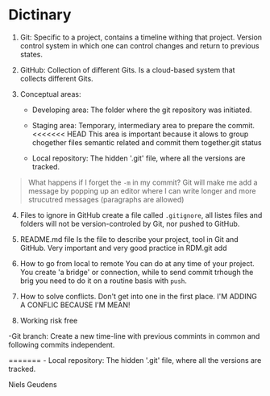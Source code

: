 # Dictinary

1. Git: Specific to a project, contains a timeline withing that project. Version control system in which one can control changes and return to previous states.

2. GitHub: Collection of different Gits. Is a cloud-based system that collects different Gits.

3. Conceptual areas:
    - Developing area: The folder where the git repository was initiated.
    
    - Staging area: Temporary, intermediary area to prepare the commit.
<<<<<<< HEAD
    This area is important because it alows to group chogether files semantic related and commit them together.git status

    - Local repository: The hidden '.git' file, where all the versions are tracked.

> What happens if I forget the `-m` in my commit?
Git will make me add a message by popping up an editor where I can write longer and more strucutred messages (paragraphs are allowed)

4. Files to ignore in GitHub
create a file called `.gitignore`, all listes files and folders will not be version-controled by Git, nor pushed to GitHub.

5. README.md file
Is the file to describe your project, tool in Git and GitHub. Very important and very good practice in RDM.git add

6. How to go from local to remote
You can do at any time of your project. You create 'a bridge' or connection, while to send commit trhough the brig you need to do it on a routine basis with `push`.

7. How to solve conflicts. 
Don't get into one in the first place.
I'M ADDING A CONFLIC BECAUSE I'M MEAN!

8. Working risk free

-Git branch: Create a new time-line with previous commints in common and following commits independent.
 
=======    - Local repository: The hidden '.git' file, where all the versions are tracked.

Niels Geudens

